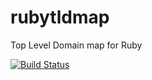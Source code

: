 # rubytldmap
Top Level Domain map for Ruby

[![Build Status](https://travis-ci.org/linkosmosis/rubytldmap.svg)](https://travis-ci.org/linkosmosis/rubytldmap)
